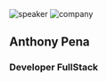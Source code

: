 <!-- .slide: class="speaker-slide blue" -->
<br><br>
![speaker](assets/images/speaker/anthonyP/anthonyP.jpg)
![company](assets/images/speaker/logo_sfeir_bleu_orange.png)

<h2>Anthony <span>Pena</span></h2>

### Developer FullStack
<!-- .element: class="icon-rule icon-first" -->
